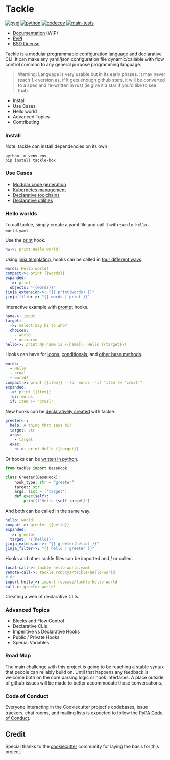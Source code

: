 # Tackle

[![pypi](https://img.shields.io/pypi/v/tackle-box.svg)](https://pypi.python.org/pypi/tackle-box)
[![python](https://img.shields.io/pypi/pyversions/tackle-box.svg)](https://pypi.python.org/pypi/tackle-box)
[![codecov](https://codecov.io/gh/robcxyz/tackle-box/branch/main/graphs/badge.svg?branch=main)](https://codecov.io/github/robcxyz/tackle-box?branch=main)
[![main-tests](https://github.com/robcxyz/tackle-box/actions/workflows/main.yml/badge.svg)](https://github.com/robcxyz/tackle-box/actions)

* [Documentation](https://robcxyz.github.io/tackle-box) (WIP)
* [PyPI](https://pypi.org/project/tackle-box/)
* [BSD License](LICENSE)

[//]: # (Tackle box is a DSL for turning static configuration files into dynamic workflows. Tool is plugins based and can easily be extended by writing additional hooks or importing external providers.)

[//]: # ()
[//]: # (Tackle box is a programmable configuration language and declarative CLI written in yaml and extended with importable providers. Tackle parsers arbitrary configuration files and reacts to keys ending in arrows &#40;'->'/'<-'&#41; to take special actions. Make any configuration file dynamic, callable, or simply into a CLI with tackle.)

[//]: # ()
[//]: # (Tackle is a modular programmable configuration language and declarative CLI that can make any yaml/json file dynamic/callable.)

Tackle is a modular programmable configuration language and declarative CLI. It can make any yaml/json configuration file dynamic/callable with flow control common to any general purpose programming language.

> Warning: Language is very usable but in its early phases. It may never reach 1.x version as, if it gets enough github stars, it will be converted to a spec and re-written in rust (ie give it a star if you'd like to see that).

- Install
- Use Cases
- Hello world
- Advanced Topics
- Contributing

### Install

Note: tackle can install dependencies on its own

```shell
python -m venv env
pip install tackle-box
```

### Use Cases

- [Modular code generation]()
- [Kubernetes management]()
- [Declarative toolchains]()
- [Declarative utilities]()

### Hello worlds

To call tackle, simply create a yaml file and call it with `tackle hello-world.yaml`.

Use the [print]() hook.
```yaml
hw->: print Hello world!
```

Using [jinja templating](), hooks can be called in [four different ways]().
```yaml
words: Hello world!
compact->: print {{words}}
expanded:
  ->: print
  objects: "{{words}}"
jinja_extension->: "{{ print(words) }}"
jinja_filter->: "{{ words | print }}"
```

Interactive example with [prompt]() hooks.
```yaml
name->: input
target:
  ->: select Say hi to who?
  choices:
    - world
    - universe
hello->: print My name is {{name}}. Hello {{target}}!
```

Hooks can have for [loops](), [conditionals](), and [other base methods]().
```yaml
words:
  - Hello
  - cruel
  - world!
compact->: print {{item}} --for words --if "item != 'cruel'"
expanded:
  ->: print {{item}}
  for: words
  if: item != 'cruel'
```

New hooks can be [declaratively created]() with tackle.
```yaml
greeter<-:
  help: A thing that says hi!
  target: str
  args:
    - target
  exec:
    hi->: print Hello {{target}}
```

Or hooks can be [written in python]().
```python
from tackle import BaseHook

class Greeter(BaseHook):
    hook_type: str = "greeter"
    target: str
    args: list = ['target']
    def exec(self):
        print(f"Hello {self.target}")
```

And both can be called in the same way.
```yaml
hello: world!
compact->: greeter {{hello}}
expanded:
  ->: greeter
  target: "{{hello}}"
jinja_extension->: "{{ greeter(hello) }}"
jinja_filter->: "{{ hello | greeter }}"
```

Hooks and other tackle files can be imported and / or called.
```yaml
local-call->: tackle hello-world.yaml
remote-call->: tackle robcxyz/tackle-hello-world
# Or
import-hello_>: import robcxyz/tackle-hello-world
call->: greeter world!
```

Creating a web of declarative CLIs.

### Advanced Topics

- Blocks and Flow Control
- Declarative CLIs
- Imperitive vs Declarative Hooks
- Public / Private Hooks
- Special Variables


### Road Map

The main challenge with this project is going to be reaching a stable syntax that people can reliably build on. Until that happens any feedback is welcome both on the core parsing logic or hook interfaces. A place outside of github issues will be made to better accommodate those conversations.

### Code of Conduct

Everyone interacting in the Cookiecutter project's codebases, issue trackers,
chat rooms, and mailing lists is expected to follow the
[PyPA Code of Conduct](https://www.pypa.io/en/latest/code-of-conduct/).

## Credit

Special thanks to the [cookiecutter](https://github.com/cookiecutter/cookiecutter) community for laying the basis for this project.
